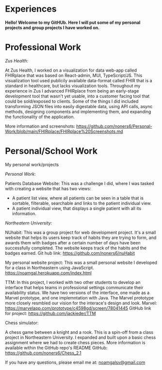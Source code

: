 # Experiences

**Hello! Welcome to my GitHUb. Here I will put some of my personal projects and group projects I have worked on.**

# Professional Work

*Zus Health:*

At Zus Health, I worked on a visualization for data web-app called FHIRplace that was based on React-admin, MUI, TypeScript/JS. This visualization tool used publicily available data-format called FHIR that is a standard in healthcare, but lacks visualization tools. Throughout my experience in Zus I advanced FHIRplace from being an early-stage development tool that wasn't yet usable, into a customer facing tool that could be sold/exposed to clients. Some of the things I did included transforming JSON files into easily digestable data, using API calls, async methods, designing components and implementing them, and expanding the functionality of the application. 

More information and screenshots:
https://github.com/noners6/Personal-Work/blob/main/FHIRplace/FHIRplace%20Screenshots.md


# Personal/School Work 
My personal work/projects

*Personal Work*:

Patients Database Website:
This was a challenge I did, where I was tasked with creating a website that has two views:
- A patient list view, where all patients can be seen in a table that is sortable, filterable, searchable and links to the patient individual view. 
- A patient individual view, that displays a single patient with all its information. 

*Northeatern University:*

NUhabit:
This was a group project for web development project.  It's a small website that helps its users keep track of habits they are trying to form, and awards them with badges after a certain number of days have been successfully completed. The website keeps track of the habits and the badges earned. 
Git hub link: 
https://github.com/noners6/nuHabit

My personal website project:
This was a small personal website I developed for a class in Northeastern using JavaScript. 
https://noamgal.herokuapp.com/index.html

TTM:
In this project, I worked with two other students to develop an interface that helps teams in professional settings communicate their availability status. We have two versions of the interface, one made as a Marvel prototype, and one implemntation with Java. The Marvel prototype more closely resmbled our vision for the interace's design and look. 
Marvel: https://marvelapp.com/prototype/c4598gd/screen/78041445
GitHub link for project: https://github.com/jackieder/TTM

Chess simulator:

A chess game between a knight and a rook. This is a spin-off from a class project in Northeastern University. I expanded and built upon a basic chess assignment where we had to create chess pieces. More information is available within the GitHub repo's README
GitHub: https://github.com/noners6/Chess_2.1

If you have any questions, please email me at: noamgalsv@gmail.com
